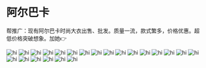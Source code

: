 # 阿尔巴卡

帮推广：现有阿尔巴卡时尚大衣出售、批发。质量一流，款式繁多，价格优惠。超低价格突破想象。加她👉

<img src="img/4871539221530_.pic.jpg" alt="hi" class="inline"/>

<img src="img/4881539221531_.pic.jpg" alt="hi" class="inline"/>

<img src="img/4891539221535_.pic.jpg" alt="hi" class="inline"/>

<img src="img/4901539221536_.pic.jpg" alt="hi" class="inline"/>

<img src="img/4941539221540_.pic.jpg" alt="hi" class="inline"/>

<img src="img/4951539221541_.pic.jpg" alt="hi" class="inline"/>

<img src="img/4911539221537_.pic.jpg" alt="hi" class="inline"/>

<img src="img/4721539221513_.pic.jpg" alt="hi" class="inline"/>

<img src="img/4731539221514_.pic.jpg" alt="hi" class="inline"/>

<img src="img/4741539221515_.pic.jpg" alt="hi" class="inline"/>

<img src="img/4751539221516_.pic.jpg" alt="hi" class="inline"/>

<img src="img/4761539221517_.pic.jpg" alt="hi" class="inline"/>

<img src="img/4771539221518_.pic.jpg" alt="hi" class="inline"/>

<img src="img/4781539221519_.pic.jpg" alt="hi" class="inline"/>

<img src="img/4791539221520_.pic.jpg" alt="hi" class="inline"/>

<img src="img/4801539221521_.pic.jpg" alt="hi" class="inline"/>

<img src="img/4821539221525_.pic.jpg" alt="hi" class="inline"/>

<img src="img/4831539221526_.pic.jpg" alt="hi" class="inline"/>

<img src="img/4841539221527_.pic.jpg" alt="hi" class="inline"/>

<img src="img/4851539221528_.pic.jpg" alt="hi" class="inline"/>

<img src="img/4861539221529_.pic.jpg" alt="hi" class="inline"/>

<img src="img/4811539221524_.pic.jpg" alt="hi" class="inline"/>
